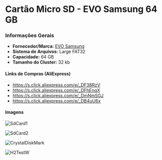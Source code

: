 # Cartão Micro SD - EVO Samsung 64 GB

### Informações Gerais

- <b>Fornecedor/Marca:</b> [EVO Samsung](https://s.click.aliexpress.com/e/_Dm6f9z5)
- <b>Sistema de Arquivos:</b> Large FAT32
- <b>Capacidade:</b> 64 GB
- <b>Tamanho do Cluster:</b> 32 kb

#### Links de Compras (AliExpress)

- https://s.click.aliexpress.com/e/_DF38RzV
- https://s.click.aliexpress.com/e/_DFhEnqX
- https://s.click.aliexpress.com/e/_DmNmSGJ
- https://s.click.aliexpress.com/e/_DB4uU6x

#### Imagens

![SdCard1](Images/SdCard1.jpg)

![SdCard2](Images/SdCard2.jpg)

![CrystalDiskMark](Images/CrystalDiskMark.png)

![H2TestW](Images/H2TestW.png)
